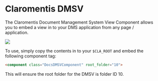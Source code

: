 Claromentis DMSV
========

The Claromentis Document Management System View Component allows you to embed a view in to your DMS application from any page / application.

[![](https://raw.github.com/Claromentis/cla-dmsv/master/screenshot.png)](https://raw.github.com/Claromentis/cla-dmsv/master/screenshot.png)

To use, simply copy the contents in to your `$CLA_ROOT` and embed the following component tag:

```html
<component class="DocsDMSVComponent" root_folder="10">
```

This will ensure the root folder for the DMSV is folder ID 10.